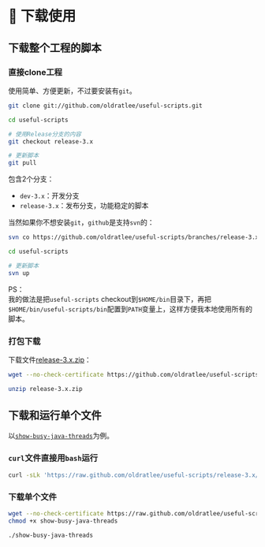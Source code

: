 🐌 下载使用
====================================

下载整个工程的脚本
-------------------

### 直接clone工程

使用简单、方便更新，不过要安装有`git`。

```bash
git clone git://github.com/oldratlee/useful-scripts.git

cd useful-scripts

# 使用Release分支的内容
git checkout release-3.x

# 更新脚本
git pull
```

包含2个分支：

- `dev-3.x`：开发分支
- `release-3.x`：发布分支，功能稳定的脚本

当然如果你不想安装`git`，`github`是支持`svn`的：

```bash
svn co https://github.com/oldratlee/useful-scripts/branches/release-3.x

cd useful-scripts

# 更新脚本
svn up
```

PS：  
我的做法是把`useful-scripts` checkout到`$HOME/bin`目录下，再把`$HOME/bin/useful-scripts/bin`配置到`PATH`变量上，这样方便我本地使用所有的脚本。

### 打包下载

下载文件[release-3.x.zip](https://github.com/oldratlee/useful-scripts/archive/release-3.x.zip)：

```bash
wget --no-check-certificate https://github.com/oldratlee/useful-scripts/archive/release-3.x.zip

unzip release-3.x.zip
```

下载和运行单个文件
-------------------

以[`show-busy-java-threads`](https://raw.github.com/oldratlee/useful-scripts/release-3.x/bin/show-busy-java-threads)为例。

### `curl`文件直接用`bash`运行

```bash
curl -sLk 'https://raw.github.com/oldratlee/useful-scripts/release-3.x/bin/show-busy-java-threads' | bash
```

### 下载单个文件

```bash
wget --no-check-certificate https://raw.github.com/oldratlee/useful-scripts/release-3.x/bin/show-busy-java-threads
chmod +x show-busy-java-threads

./show-busy-java-threads
```
